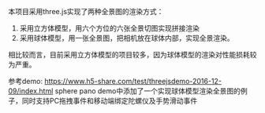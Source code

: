 本项目采用three.js实现了两种全景图的渲染方式：
1. 采用立方体模型，用六个方位的六张全景切图实现拼接渲染
2. 采用球体模型，用一张全景图，把相机放在球体内部，实现全景渲染。

相比较而言，目前采用立方体模型的项目较多，因为球体模型的渲染对性能损耗较为严重。

参考demo:
https://www.h5-share.com/test/threejsdemo-2016-12-09/index.html
sphere pano demo中添加了一个实现球体模型渲染全景图的例子，同时支持PC拖拽事件和移动端绑定陀螺仪及手势滑动事件
